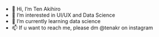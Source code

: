 - 👋 Hi, I’m Ten Akihiro
- 👀 I’m interested in UI/UX and Data Science
- 🌱 I’m currently learning data science
- 📫 If u want to reach me, please dm @tenakr on instagram

<!---
TenAkihiiroo/TenAkihiiroo is a ✨ special ✨ repository because its `README.md` (this file) appears on your GitHub profile.
You can click the Preview link to take a look at your changes.
--->
